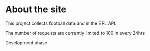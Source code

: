 # About the site

This project collects football data and in the EPL API.

The number of requests are currently limited to 100 in every 24hrs

Development phase
